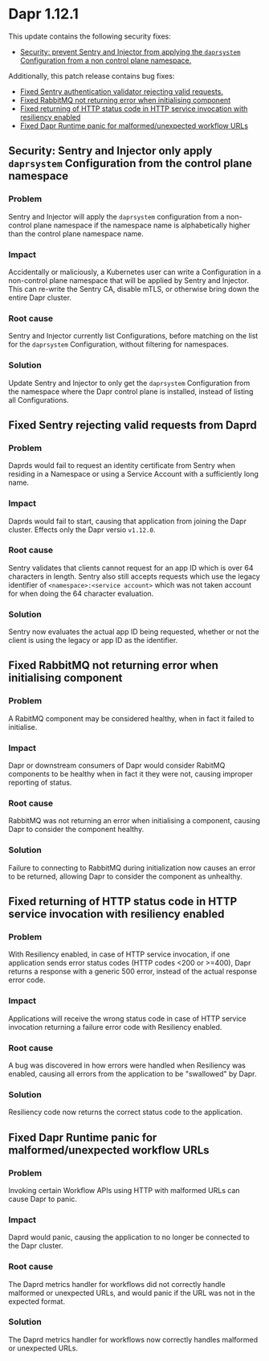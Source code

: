 # Dapr 1.12.1

This update contains the following security fixes:
- [Security: prevent Sentry and Injector from applying the `daprsystem` Configuration from a non control plane namespace.](#security-sentry-and-injector-only-apply-daprsystem-configuration-from-the-control-plane-namespace)

Additionally, this patch release contains bug fixes:

- [Fixed Sentry authentication validator rejecting valid requests.](#fixed-sentry-rejecting-valid-requests-from-daprd)
- [Fixed RabbitMQ not returning error when initialising component](#fixed-rabbitmq-not-returning-error-when-initialising-component)
- [Fixed returning of HTTP status code in HTTP service invocation with resiliency enabled](#fixed-returning-of-http-status-code-in-http-service-invocation-with-resiliency-enabled)
- [Fixed Dapr Runtime panic for malformed/unexpected workflow URLs](#fixed-dapr-runtime-panic-for-malformedunexpected-workflow-urls)

## Security: Sentry and Injector only apply `daprsystem` Configuration from the control plane namespace

### Problem

Sentry and Injector will apply the `daprsystem` configuration from a non-control plane namespace if the namespace name is alphabetically higher than the control plane namespace name.

### Impact

Accidentally or maliciously, a Kubernetes user can write a Configuration in a non-control plane namespace that will be applied by Sentry and Injector.
This can re-write the Sentry CA, disable mTLS, or otherwise bring down the entire Dapr cluster.

### Root cause

Sentry and Injector currently list Configurations, before matching on the list for the `daprsystem` Configuration, without filtering for namespaces.

### Solution

Update Sentry and Injector to only get the `daprsystem` Configuration from the namespace where the Dapr control plane is installed, instead of listing all Configurations.

## Fixed Sentry rejecting valid requests from Daprd

### Problem

Daprds would fail to request an identity certificate from Sentry when residing in a Namespace or using a Service Account with a sufficiently long name.

### Impact

Daprds would fail to start, causing that application from joining the Dapr cluster.
Effects only the Dapr versio `v1.12.0`.

### Root cause

Sentry validates that clients cannot request for an app ID which is over 64 characters in length.
Sentry also still accepts requests which use the legacy identifier of `<namespace>:<service account>` which was not taken account for when doing the 64 character evaluation.

### Solution

Sentry now evaluates the actual app ID being requested, whether or not the client is using the legacy or app ID as the identifier.

## Fixed RabbitMQ not returning error when initialising component

### Problem

A RabitMQ component may be considered healthy, when in fact it failed to initialise.

### Impact

Dapr or downstream consumers of Dapr would consider RabitMQ components to be healthy when in fact it they were not, causing improper reporting of status.

### Root cause

RabbitMQ was not returning an error when initialising a component, causing Dapr to consider the component healthy.

### Solution

Failure to connecting to RabbitMQ during initialization now causes an error to be returned, allowing Dapr to consider the component as unhealthy.

## Fixed returning of HTTP status code in HTTP service invocation with resiliency enabled

### Problem

With Resiliency enabled, in case of HTTP service invocation, if one application sends error status codes (HTTP codes <200 or >=400), Dapr returns a response with a generic 500 error, instead of the actual response error code.

### Impact

Applications will receive the wrong status code in case of HTTP service invocation returning a failure error code with Resiliency enabled.

### Root cause

A bug was discovered in how errors were handled when Resiliency was enabled, causing all errors from the application to be "swallowed" by Dapr.

### Solution

Resiliency code now returns the correct status code to the application.

## Fixed Dapr Runtime panic for malformed/unexpected workflow URLs

### Problem

Invoking certain Workflow APIs using HTTP with malformed URLs can cause Dapr to panic.

### Impact

Daprd would panic, causing the application to no longer be connected to the Dapr cluster.

### Root cause

The Daprd metrics handler for workflows did not correctly handle malformed or unexpected URLs, and would panic if the URL was not in the expected format.

### Solution

The Daprd metrics handler for workflows now correctly handles malformed or unexpected URLs.
